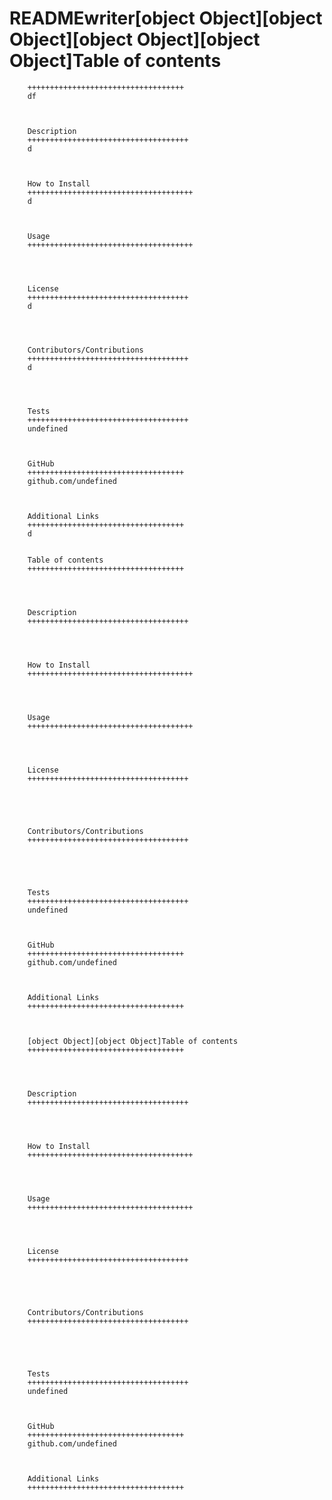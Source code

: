 # READMEwriter[object Object][object Object][object Object][object Object]Table of contents 
        +++++++++++++++++++++++++++++++++++
        df
        
        
        
        Description
        ++++++++++++++++++++++++++++++++++++
        d
        
        
        
        How to Install
        +++++++++++++++++++++++++++++++++++++
        d
        
        
        
        Usage
        +++++++++++++++++++++++++++++++++++++
        
        
        

        License 
        ++++++++++++++++++++++++++++++++++++
        d




        Contributors/Contributions
        ++++++++++++++++++++++++++++++++++++
        d




        Tests
        ++++++++++++++++++++++++++++++++++++
        undefined



        GitHub
        +++++++++++++++++++++++++++++++++++
        github.com/undefined



        Additional Links
        +++++++++++++++++++++++++++++++++++
        d


        Table of contents 
        +++++++++++++++++++++++++++++++++++
        
        
        
        
        Description
        ++++++++++++++++++++++++++++++++++++
        
        
        
        
        How to Install
        +++++++++++++++++++++++++++++++++++++
        
        
        
        
        Usage
        +++++++++++++++++++++++++++++++++++++
        
        
        

        License 
        ++++++++++++++++++++++++++++++++++++
        




        Contributors/Contributions
        ++++++++++++++++++++++++++++++++++++
        




        Tests
        ++++++++++++++++++++++++++++++++++++
        undefined



        GitHub
        +++++++++++++++++++++++++++++++++++
        github.com/undefined



        Additional Links
        +++++++++++++++++++++++++++++++++++
        


        [object Object][object Object]Table of contents 
        +++++++++++++++++++++++++++++++++++
        
        
        
        
        Description
        ++++++++++++++++++++++++++++++++++++
        
        
        
        
        How to Install
        +++++++++++++++++++++++++++++++++++++
        
        
        
        
        Usage
        +++++++++++++++++++++++++++++++++++++
        
        
        

        License 
        ++++++++++++++++++++++++++++++++++++
        




        Contributors/Contributions
        ++++++++++++++++++++++++++++++++++++
        




        Tests
        ++++++++++++++++++++++++++++++++++++
        undefined



        GitHub
        +++++++++++++++++++++++++++++++++++
        github.com/undefined



        Additional Links
        +++++++++++++++++++++++++++++++++++
        


        